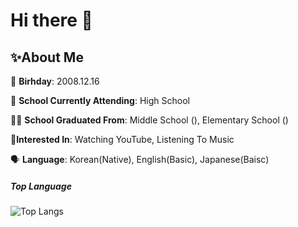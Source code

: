 # Hi there 👋

## ✨About Me
🎂 **Birhday**: 2008.12.16

🤵 **School Currently Attending**: High School

👨‍🎓 **School Graduated From**:  Middle School (), Elementary School ()

💙**Interested In**: Watching YouTube, Listening To Music

:speaking_head: **Language**: Korean(Native), English(Basic), Japanese(Baisc)

##### Top Language
![Top Langs](https://github-readme-stats.vercel.app/api/top-langs/?username=jeongheegenius&layout=compact&theme=tokyonight)

<!---->
<!--
**subak7676/subak7676** is a ✨ _special_ ✨ repository because its `README.md` (this file) appears on your GitHub profile.

Here are some ideas to get you started:

- 🔭 I’m currently working on ...
- 🌱 I’m currently learning ...
- 👯 I’m looking to collaborate on ...
- 🤔 I’m looking for help with ...
- 💬 Ask me about ...
- 📫 How to reach me: ...
- 😄 Pronouns: ...
- ⚡ Fun fact: ...
-->
